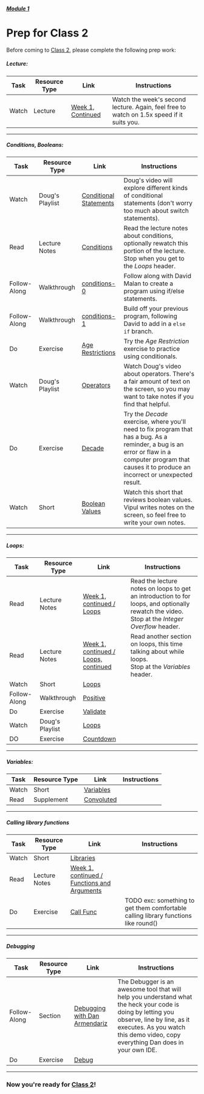 ##### [Module 1](../..) 

# Prep for Class 2

Before coming to [Class 2](../class2), please complete the following prep work:

##### Lecture:
Task | Resource Type | Link | Instructions
-----|---------------|------|-------------
Watch | Lecture | <a href="https://www.youtube.com/watch?v=Y2vC3G8qVxw" target="_blank">Week 1, Continued</a> | Watch the week's second lecture. Again, feel free to watch on 1.5x speed if it suits you. 

***

##### Conditions, Booleans:
 Task | Resource Type | Link | Instructions
------|---------------|------|-------------
Watch | Doug's Playlist | <a href="https://www.youtube.com/watch?v=kTnp_-nyocs&list=PLhQjrBD2T38117CFyiIB9x4NOR6979YwA&index=4" target="_blank">Conditional Statements</a> | Doug's video will explore different kinds of conditional statements (don't worry too much about switch statements). 
Read | Lecture Notes | <a href="http://cdn.cs50.net/2015/fall/lectures/1/f/notes1f/notes1f.html#conditions" target="_blank">Conditions</a> | Read the lecture notes about conditions, optionally rewatch this portion of the lecture. <br> Stop when you get to the *Loops* header.
Follow-Along | Walkthrough | <a href="https://www.youtube.com/watch?v=kBRUERguBPc&list=PLhQjrBD2T383fi16gN97XlrTwdxDq2QWZ&index=2" target="_blank">conditions-0</a> | Follow along with David Malan to create a program using if/else statements.
Follow-Along | Walkthrough | <a href="https://www.youtube.com/watch?v=-MUZL3kiPKI&list=PLhQjrBD2T383fi16gN97XlrTwdxDq2QWZ&index=3" target="_blank">conditions-1</a> | Build off your previous program, following David to add in a `else if` branch. 
Do | Exercise | [Age Restrictions](../exercises/age-restrictions) | Try the *Age Restriction* exercise to practice using conditionals. 
Watch | Doug's Playlist | <a href="https://www.youtube.com/watch?v=_FC-8QaaYgs&list=PLhQjrBD2T38117CFyiIB9x4NOR6979YwA&index=3" target="_blank">Operators</a> | Watch Doug's video about operators. There's a fair amount of text on the screen, so you may want to take notes if you find that helpful. 
Do | Exercise | [Decade](../exercises/decade) | Try the *Decade* exercise, where you'll need to fix program that has a bug. As a reminder, a bug is an error or flaw in a computer program that causes it to produce an incorrect or unexpected result. 
Watch | Short | <a href="https://youtu.be/M058skV1iL0?list=PLhQjrBD2T381NKQHUCTezeyCYzbnN4GjC" target="_blank">Boolean Values</a> | Watch this short that reviews boolean values. Vipul writes notes on the screen, so feel free to write your own notes. 

***

##### Loops:
Task | Resource Type | Link | Instructions
-----|---------------|------|-------------
Read | Lecture Notes | <a href="http://cdn.cs50.net/2015/fall/lectures/1/f/notes1f/notes1f.html#loops" target="_blank">Week 1, continued / Loops</a> | Read the lecture notes on loops to get an introduction to for loops, and optionally rewatch the video. <br> Stop at the *Integer Overflow* header.
Read | Lecture Notes | <a href="http://cdn.cs50.net/2015/fall/lectures/1/f/notes1f/notes1f.html#loops_continued" target="_blank">Week 1, continued / Loops, continued</a> | Read another section on loops, this time talking about while loops. <br> Stop at the *Variables* header. 
Watch | Short | <a href="https://www.youtube.com/watch?v=HHmiHx7GGLE" target="_blank">Loops</a>
Follow-Along | Walkthrough | <a href="https://www.youtube.com/watch?v=1CHoS1xZMIk" target="_blank">Positive</a>
Do | Exercise | [Validate](../exercises/validate)
Watch | Doug's Playlist | <a href="https://www.youtube.com/watch?v=rBEwCpvwdPY&index=5&list=PLhQjrBD2T38117CFyiIB9x4NOR6979YwA" target="_blank">Loops</a>
DO | Exercise | [Countdown](../exercises/countdown)

***

##### Variables: 
Task | Resource Type | Link | Instructions
-----|---------------|------|-------------
Watch | Short | <a href="https://www.youtube.com/watch?v=FPL_0lpzBjo" target="_blank">Variables</a>
Read | Supplement | [Convoluted](../resources/convoluted)

***

##### Calling library functions
| Task | Resource Type | Link | Instructions |
|------|---------------|------|--------------|
| Watch | Short | <a href="https://youtu.be/ED7QtgXDShY?list=PLhQjrBD2T381NKQHUCTezeyCYzbnN4GjC" target="_blank">Libraries</a> |
| Read | Lecture Notes | <a href="http://cdn.cs50.net/2015/fall/lectures/1/f/notes1f/notes1f.html#functions_and_arguments" target="_blank">Week 1, continued / Functions and Arguments</a> | |
| Do | Exercise | [Call Func](../exercises/call-func) | TODO exc: something to get them comfortable calling library functions like round()

***

##### Debugging
| Task | Resource Type | Link | Instructions |
|------|---------------|------|--------------|
| Follow-Along | Section | <a href="https://www.youtube.com/watch?v=-G_klBQLgdc" target="_blank">Debugging with Dan Armendariz</a>| The Debugger is an awesome tool that will help you understand what the heck your code is doing by letting you observe, line by line, as it executes. As you watch this demo video, copy everything Dan does in your own IDE.
| Do | Exercise | [Debug](../exercises/debug) | 

***

### Now you're ready for [Class 2](../class2)!

